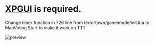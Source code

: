 # [XPGUI](https://github.com/cresterienvogel/XPGUI) is required.
Change timer function in 726 line from terrortown/gamemode/init.lua to MapVoting.Start to make it work on TTT

![preview](https://i.imgur.com/jBcTfzf.png)
